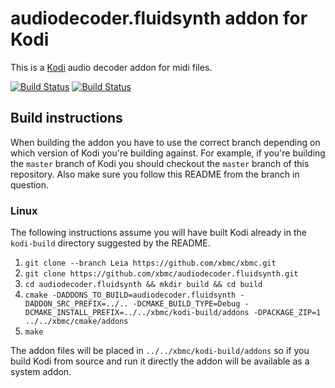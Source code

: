 # audiodecoder.fluidsynth addon for Kodi

This is a [Kodi](http://kodi.tv) audio decoder addon for midi files.

[![Build Status](https://travis-ci.org/xbmc/audiodecoder.fluidsynth.svg?branch=master)](https://travis-ci.org/xbmc/audiodecoder.fluidsynth)
[![Build Status](https://ci.appveyor.com/api/projects/status/github/xbmc/audiodecoder.fluidsynth?svg=true)](https://ci.appveyor.com/project/xbmc/audiodecoder-fluidsynth)

## Build instructions

When building the addon you have to use the correct branch depending on which version of Kodi you're building against. 
For example, if you're building the `master` branch of Kodi you should checkout the `master` branch of this repository. 
Also make sure you follow this README from the branch in question.

### Linux

The following instructions assume you will have built Kodi already in the `kodi-build` directory 
suggested by the README.

1. `git clone --branch Leia https://github.com/xbmc/xbmc.git`
2. `git clone https://github.com/xbmc/audiodecoder.fluidsynth.git`
3. `cd audiodecoder.fluidsynth && mkdir build && cd build`
4. `cmake -DADDONS_TO_BUILD=audiodecoder.fluidsynth -DADDON_SRC_PREFIX=../.. -DCMAKE_BUILD_TYPE=Debug -DCMAKE_INSTALL_PREFIX=../../xbmc/kodi-build/addons -DPACKAGE_ZIP=1 ../../xbmc/cmake/addons`
5. `make`

The addon files will be placed in `../../xbmc/kodi-build/addons` so if you build Kodi from source and run it directly 
the addon will be available as a system addon.
